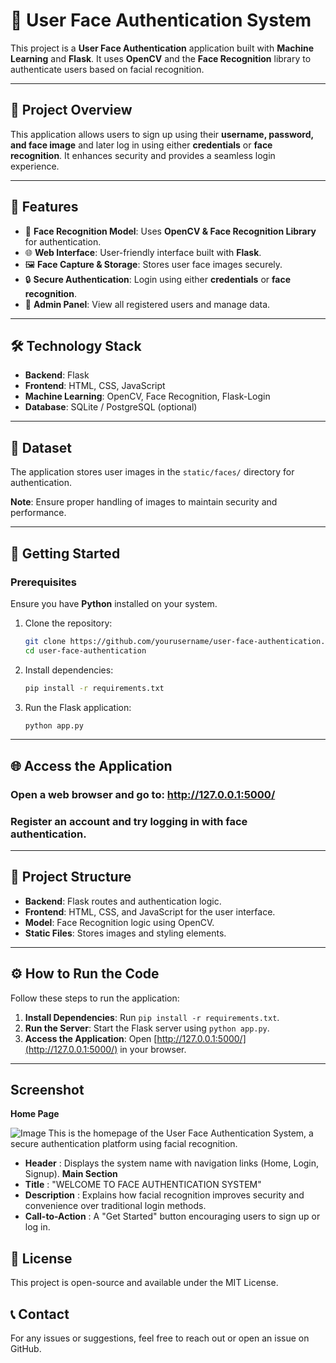 # 🏥 User Face Authentication System

This project is a **User Face Authentication** application built with **Machine Learning** and **Flask**. It uses **OpenCV** and the **Face Recognition** library to authenticate users based on facial recognition.

---

## 🌟 Project Overview
This application allows users to sign up using their **username, password, and face image** and later log in using either **credentials** or **face recognition**. It enhances security and provides a seamless login experience.

---

## 🎯 Features
- 🤖 **Face Recognition Model**: Uses **OpenCV & Face Recognition Library** for authentication.
- 🌐 **Web Interface**: User-friendly interface built with **Flask**.
- 🖼 **Face Capture & Storage**: Stores user face images securely.
- 🔒 **Secure Authentication**: Login using either **credentials** or **face recognition**.
- 🏥 **Admin Panel**: View all registered users and manage data.

---

## 🛠 Technology Stack
- **Backend**: Flask
- **Frontend**: HTML, CSS, JavaScript
- **Machine Learning**: OpenCV, Face Recognition, Flask-Login
- **Database**: SQLite / PostgreSQL (optional)

---

## 📂 Dataset
The application stores user images in the `static/faces/` directory for authentication.

**Note**: Ensure proper handling of images to maintain security and performance.

---

## 🚀 Getting Started

### Prerequisites
Ensure you have **Python** installed on your system.

1. Clone the repository:
   ```bash
   git clone https://github.com/yourusername/user-face-authentication.git
   cd user-face-authentication
   ```

2. Install dependencies:
   ```bash
   pip install -r requirements.txt
   ```

3. Run the Flask application:
   ```bash
   python app.py
   ```

---

## 🌐 Access the Application
### Open a web browser and go to: http://127.0.0.1:5000/
### Register an account and try logging in with face authentication.

---

## 🧩 Project Structure
- **Backend**: Flask routes and authentication logic.
- **Frontend**: HTML, CSS, and JavaScript for the user interface.
- **Model**: Face Recognition logic using OpenCV.
- **Static Files**: Stores images and styling elements.

---

## ⚙️ How to Run the Code
Follow these steps to run the application:

1. **Install Dependencies**: Run `pip install -r requirements.txt`.
2. **Run the Server**: Start the Flask server using `python app.py`.
3. **Access the Application**: Open [http://127.0.0.1:5000/](http://127.0.0.1:5000/) in your browser.

---
## Screenshot

**Home Page**

![Image](https://github.com/user-attachments/assets/1f76869e-af89-47c7-a141-27b8b54c39ed)
This is the homepage of the User Face Authentication System, a secure authentication platform using facial recognition.
- **Header** : Displays the system name with navigation links (Home, Login, Signup).
 **Main Section**
- **Title** : "WELCOME TO FACE AUTHENTICATION SYSTEM"
- **Description** : Explains how facial recognition improves security and convenience over traditional login methods.
- **Call-to-Action** : A "Get Started" button encouraging users to sign up or log in.

## 📜 License
This project is open-source and available under the MIT License.

## 📞 Contact
For any issues or suggestions, feel free to reach out or open an issue on GitHub.

